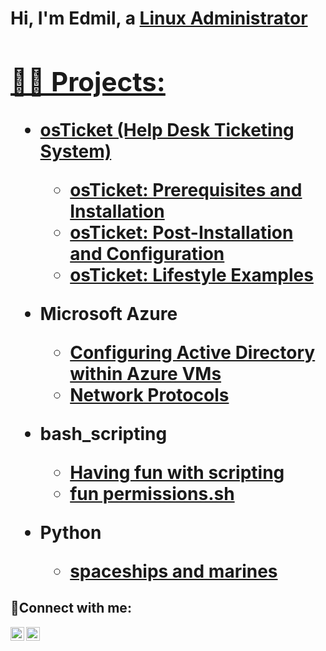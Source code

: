 <h1>Hi, I'm Edmil, a <a href="https://linkedin.com/in/edmilgassant">Linux Administrator

<h2>👨‍💻 Projects:</h2>

- <b>osTicket (Help Desk Ticketing System)</b>
  - [osTicket: Prerequisites and Installation](https://github.com/edmilgassant/osticket-prereqs)
  - [osTicket: Post-Installation and Configuration](https://github.com/edmilgassant/osTicket-Post-Installation)
  - [osTicket: Lifestyle Examples](https://github.com/edmilgassant/ticket-lifecycles)
  
- <b>Microsoft Azure</b>
  - [Configuring Active Directory within Azure VMs](https://github.com/edmilgassant/active-directory)
  - [Network Protocols](https://github.com/edmilgassant/NSG)

- <b>bash_scripting</b>
  - [Having fun with scripting](https://github.com/edmilgassant/bash_script)
  - [fun permissions.sh](https://github.com/edmilgassant/permissions.sh/blob/main/README.md)
    
- <b>Python</b>
  - [spaceships and marines](https://github.com/edmilgassant/spaceships/tree/main)
    
<h2>🤳Connect with me:</h2>

[<img align="left" alt="Josh | LinkedIn" width="22px" src="https://cdn.jsdelivr.net/npm/simple-icons@v3/icons/linkedin.svg" />][linkedin]
[<img align="left" alt="Josh | Instagram" width="22px" src="https://cdn.jsdelivr.net/npm/simple-icons@v3/icons/instagram.svg" />][instagram]

[instagram]: https://www.instagram.com/millzg3
[linkedin]: https://linkedin.com/in/edmilgassant
